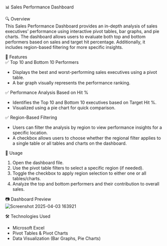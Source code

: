 📊 Sales Performance Dashboard  

🔍 Overview  
This Sales Performance Dashboard provides an in-depth analysis of sales executives' performance using interactive pivot tables, bar graphs, and pie charts. The dashboard allows users to evaluate both top and bottom performers based on sales and target hit percentage. Additionally, it includes region-based filtering for more specific insights.  

🚀 Features  
✅ Top 10 and Bottom 10 Performers
- Displays the best and worst-performing sales executives using a pivot table.  
- A bar graph visually represents the performance ranking.  

✅ Performance Analysis Based on Hit %  
- Identifies the Top 10 and Bottom 10 executives based on Target Hit %.  
- Visualized using a pie chart for quick comparison.  

✅ Region-Based Filtering
- Users can filter the analysis by region to view performance insights for a specific location.  
- A checkbox allows users to choose whether the regional filter applies to a single table or all tables and charts on the dashboard.  

📌 Usage  
1. Open the dashboard file.  
2. Use the pivot table filters to select a specific region (if needed).  
3. Toggle the checkbox to apply region selection to either one or all tables/charts.  
4. Analyze the top and bottom performers and their contribution to overall sales.  

📷 Dashboard Preview  
![Screenshot 2025-04-03 163921](https://github.com/user-attachments/assets/1cfc7b09-fc8e-4951-b431-1344978603ac)

🛠️ Technologies Used  
- Microsoft Excel  
- Pivot Tables & Pivot Charts 
- Data Visualization (Bar Graphs, Pie Charts) 

